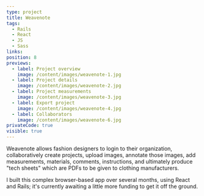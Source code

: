 ```yaml
---
type: project
title: Weavenote
tags:
  - Rails
  - React
  - JS
  - Sass
links:
position: 8
previews:
  - label: Project overview
    image: /content/images/weavenote-1.jpg
  - label: Project details
    image: /content/images/weavenote-2.jpg
  - label: Project measurements
    image: /content/images/weavenote-3.jpg
  - label: Export project
    image: /content/images/weavenote-4.jpg
  - label: Collaborators
    image: /content/images/weavenote-6.jpg
privateCode: true
visible: true
---
```

Weavenote allows fashion designers to login to their organization, collaboratively create projects, upload images, annotate those images, add measurements, materials, comments, instructions, and ultimately produce "tech sheets" which are PDFs to be given to clothing manufacturers. 

I built this complex browser-based app over several months, using React and Rails; it's currently awaiting a little more funding to get it off the ground.
